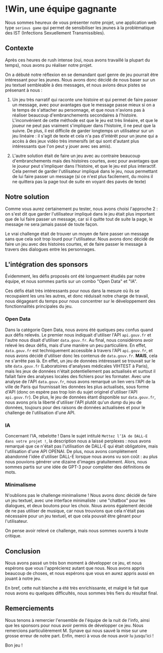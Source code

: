# !Win, une équipe gagnante

Nous sommes heureux de vous présenter notre projet, une application web type `serious game` qui permet de sensibiliser les jeunes à la problématique des IST (Infections Sexuellement Transmissibles).

## Contexte

Après ces heures de rush intense (oui, nous avons travaillé la plupart du temps), nous avons pu réaliser notre projet.

On a débuté notre réflexion en se demandant quel genre de jeu pourrait être intéressant pour les jeunes. Nous avons donc décidé de nous baser sur un jeu textuel sembleable à des messages, et nous avions deux pistes se présenant à nous :

1. Un jeu très narratif qui raconte une histoire et qui permet de faire passer un message, avec pour avantages que le message passe mieux si on a le temps de s'attacher au personnage, et que nous n'avions pas à réaliser beaucoup d'embranchements secondaires à l'histoire. L'inconvénient de cette méthode est que le jeu est très linéaire, et que le joueur ne peut pas vraiment s'impliquer dans l'histoire, il ne peut que la suivre. De plus, il est difficile de garder longtemps un utilisateur sur un jeu linéaire : il s'agit de texte et cela n'a pas d'intérêt pour un jeune qui a accès à des jeux vidéo très immersifs (et qui sont d'autant plus intéressants que l'on peut y jouer avec ses amis).

2. L'autre solution était de faire un jeu avec au contraire beaucoup d'embranchements mais des histoires courtes, avec pour avantages que le joueur peut s'impliquer dans l'histoire, et que le jeu est plus interactif. Cela permet de garder l'utilisateur impliqué dans le jeu, nous permettant de lui faire passer un message (si ce n'est plus facilement, du moins il ne quittera pas la page tout de suite en voyant des pavés de texte)

## Notre solution

Comme vous aurez certainement pu tester, nous avons choisi l'approche 2 : on s'est dit que garder l'utilisateur impliqué dans le jeu était plus important que de lui faire passer un message, car si il quitte tout de suite la page, le message ne sera jamais passé de toute façon.

Le vrai challenge était de trouver un moyen de faire passer un message sans que cela soit trop lourd pour l'utilisateur. Nous avons donc décidé de faire un jeu avec des histoires courtes, et de faire passer le message à travers des dialogues entre les personnages.

## L'intégration des sponsors

Évidemment, les défis proposés ont été longuement étudiés par notre équipe, et nous sommes partis sur un combo "Open Data" et "IA".

Ces défis était très intéressants pour nous dans la mesure où ils se recoupaient les uns les autres, et donc réduisait notre charge de travail, nous dégageant du temps pour nous concentrer sur le développement des fonctionnalités principales du jeu.

### Open Data

Dans la catégorie Open Data, nous avons été quelques peu confus quand aux défis relevés. Le premier nous indiquait d'utiliser l'API `api.gouv.fr` et l'autre nous disait d'utiliser `data.gouv.fr`. Au final, nous considérons avoir relevé les deux défis, mais d'une manière un peu particulière. En effet, `data.gouv.fr` est techniquement accessible à travers l'API `api.gouv.fr`, et nous avons décidé d'utiliser donc les contenus de `data.gouv.fr`. **MAIS**, cela ne s'arrête pas là. En effet, un jeu de données intéressant se trouvait sur le site `data.gouv.fr` (Laboratoires d'analyses médicales VIHTEST à Paris), mais les jeux de données n'était potentiellement pas actualisés et surtout il fallait faire des analyses locales des fichiers pour les formater. Avec une analyse de l'API `data.gouv.fr`, nous avons remarqué un lien vers l'API de la ville de Paris qui fournissait les données les plus actualisés, sous forme d'API (donc on espère pas trop loin du sujet originel d'utiliser l'API `api.gouv.fr`). De plus, le jeu de données étant disponible sur `data.gouv.fr`, nous avons pris la liberté d'utiliser l'API plutôt qu'un _dump_ du jeu de données, toujours pour des raisons de données actualisées et pour le challenge de l'utilisation d'une API.

### IA

Concernant l'IA, rebelotte ! Dans le sujet intitulé `Mettez l’IA de DALL-E dans votre projet !`, la description nous a laissé perplexes : nous avons remarqué que ce n'était pas l'utilisation de DALL-E qui était obligatoire, mais l'utilisation d'une API OPENAI. De plus, nous avons complétement abandonné l'idée d'utiliser DALL-E lorsque nous avons vu son coût : au plus nous pouvions générer une dizaine d'images gratuitement.
Alors, nous sommes partis sur une idée de GPT-3 pour compléter des définitions de mots.

### Minimalisme

N'oublions pas le challenge minimalisme ! Nous avons donc décidé de faire un jeu textuel, avec une interface minimaliste : une "chatbox" pour les dialogues, et deux boutons pour les choix. Nous avons également décidé de ne pas utiliser de musique, car nous trouvions que cela n'était pas nécessaire pour un jeu textuel, et que cela pouvait être gênant pour l'utilisateur.

On pense avoir relevé ce challenge, mais nous sommes ouverts à toute critique.

## Conclusion

Nous avons passé un très bon moment à développer ce jeu, et nous espérons que vous l'apprécierez autant que nous. Nous avons appris beaucoup de choses, et nous espérons que vous en aurez appris aussi en jouant à notre jeu.

En bref, cette nuit blanche a été très enrichissante, et malgré le fait que nous avons eu quelques difficultés, nous sommes très fiers du résultat final.

## Remerciements

Nous tenons à remercier l'ensemble de l'équipe de la nuit de l'info, ainsi que les sponsors pour nous avoir permis de développer ce jeu. Nous remercions particulièrement M. Synave qui nous sauvé la mise sur une grosse erreur de notre part. Enfin, merci à vous de nous avoir lu jusqu'ici !

Bon jeu !
